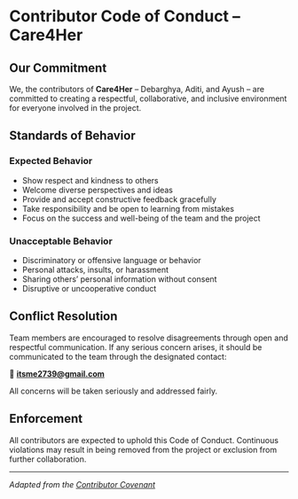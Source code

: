 
# Contributor Code of Conduct – Care4Her

## Our Commitment

We, the contributors of **Care4Her** – Debarghya, Aditi, and Ayush – are committed to creating a respectful, collaborative, and inclusive environment for everyone involved in the project.

## Standards of Behavior

### Expected Behavior

- Show respect and kindness to others
- Welcome diverse perspectives and ideas
- Provide and accept constructive feedback gracefully
- Take responsibility and be open to learning from mistakes
- Focus on the success and well-being of the team and the project

### Unacceptable Behavior

- Discriminatory or offensive language or behavior
- Personal attacks, insults, or harassment
- Sharing others’ personal information without consent
- Disruptive or uncooperative conduct

## Conflict Resolution

Team members are encouraged to resolve disagreements through open and respectful communication. If any serious concern arises, it should be communicated to the team through the designated contact:

📧 **itsme2739@gmail.com**

All concerns will be taken seriously and addressed fairly.

## Enforcement

All contributors are expected to uphold this Code of Conduct. Continuous violations may result in being removed from the project or exclusion from further collaboration.

---

*Adapted from the [Contributor Covenant](https://www.contributor-covenant.org/)*